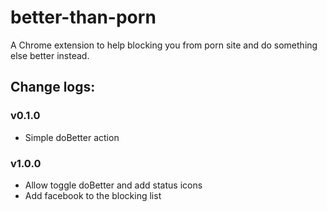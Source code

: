 # better-than-porn
A Chrome extension to help blocking you from porn site and do something else better instead.

## Change logs:
### v0.1.0
- Simple doBetter action
### v1.0.0
- Allow toggle doBetter and add status icons
- Add facebook to the blocking list